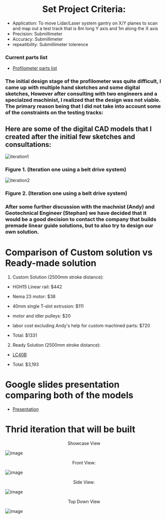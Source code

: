 # <div align = "center">Set Project Criteria:
- Application: To move Lidar/Laser system gantry on X/Y planes to scan and map out a test track that is 8m long Y axis and 1m along the X axis
- Precision: Submillimeter
- Accuracy: Submillimeter
- repeatibility: Submillimeter tolerence
<div/>

### Current parts list
 - [Profilometer parts list](https://docs.google.com/document/d/1qKMDZtSdquMjX08xfJKCa0uS36UHgNZ3eyHph81zQOM/edit)

### The initial design stage of the profilometer was quite difficult, I came up with multiple hand sketches and some digital sketches, However after consulting with two engineers and a specialzed machinist, I realized that the design was not viable. The primary reason being that I did not take into account some of the constraints on the testing tracks:

## Here are some of the digital CAD models that I created after the initial few sketches and consultations:
![iteration1](https://github.com/user-attachments/assets/f052f945-3999-4fc9-a9d5-12351cb64fc9)
### Figure 1. (Iteration one using a belt drive system)

![iteration2](https://github.com/user-attachments/assets/1ea65515-f442-475e-b819-0cec1dc71f58)
### Figure 2. (Iteration one using a belt drive system)

### After some further discussion with the machnist (Andy) and Geotechnical Engineer (Stephan) we have decided that it would be a good decision to contact the company that builds premade linear guide solutions, but to also try to design our own solution.

# Comparison of Custom solution vs Ready-made solution

1. Custom Solution (2500mm stroke distance):
- HGH15 Linear rail: $442
- Nema 23 motor: $38
- 40mm single T-slot extrusion: $111
- motor and idler pulleys: $20
- labor cost excluding Andy's help for custom machined parts: $720

- Total: $1331

2. Ready Solution (2500mm stroke distance):
- [LC40B](https://www.zaber.com/products/linear-stages/LC40B-KM01/specs?part=LC40B2550-KM01)

- Total: $3,193

# Google slides presentation comparing both of the models
 - [Presentation](https://docs.google.com/presentation/d/10kkHseNw1-S0B__xYLlKZlNxxfz0D-oyvzmkv-xncok/edit#slide=id.p)

# Thrid iteration that will be built
<div align = "Center">
 Showcase View
</div>

![image](https://github.com/user-attachments/assets/1df8b744-70b0-4bfa-a11d-afa3a9b27c9c)

<div align = "Center">
 Front View:
</div>

![image](https://github.com/user-attachments/assets/5f6d2b1e-0f1b-41bf-957f-b31f8383f3e4)

<div align = "Center">
 Side View:
</div>

![image](https://github.com/user-attachments/assets/03d96492-b6ec-4f09-b3ee-706e03d6eb1c)

<div align = "Center" >
 Top Down View
</div>

![image](https://github.com/user-attachments/assets/23000946-5d9c-4619-a9c5-029e85737245)




